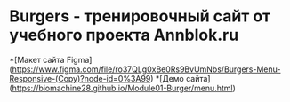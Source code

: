 # Burgers - тренировочный сайт от учебного проекта Annblok.ru

*[Макет сайта Figma] (https://www.figma.com/file/ro37QLg0xBe0Rs9BvUmNbs/Burgers-Menu-Responsive-(Copy)?node-id=0%3A99)
*[Демо сайта] (https://biomachine28.github.io/Module01-Burger/menu.html)
